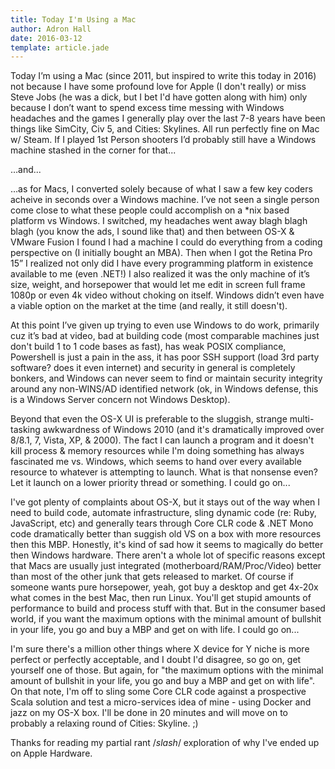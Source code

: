 ```yaml
---
title: Today I'm Using a Mac
author: Adron Hall
date: 2016-03-12
template: article.jade
---
```

Today I’m using a Mac (since 2011, but inspired to write this today in 2016) not because I have some profound love for Apple (I don't really) or miss Steve Jobs (he was a dick, but I bet I'd have gotten along with him) only because I don’t want to spend excess time messing with Windows headaches and the games I generally play over the last 7-8 years have been things like SimCity, Civ 5, and Cities: Skylines. All run perfectly fine on Mac w/ Steam. If I played 1st Person shooters I’d probably still have a Windows machine stashed in the corner for that...

…and...

…as for Macs, I converted solely because of what I saw a few key coders acheive in seconds over a Windows machine. I’ve not seen a single person come close to what these people could accomplish on a \*nix based platform vs Windows. I switched, my headaches went away blagh blagh blagh (you know the ads, I sound like that) and then between OS-X &amp; VMware Fusion I found I had a machine I could do everything from a coding perspective on (I initially bought an MBA). Then when I got the Retina Pro 15” I realized not only did I have every programming platform in existence available to me (even .NET!) I also realized it was the only machine of it’s size, weight, and horsepower that would let me edit in screen full frame 1080p or even 4k video without choking on itself. Windows didn’t even have a viable option on the market at the time (and really, it still doesn't).

At this point I’ve given up trying to even use Windows to do work, primarily cuz it’s bad at video, bad at building code (most comparable machines just don't build 1 to 1 code bases as fast), has weak POSIX compliance, Powershell is just a pain in the ass, it has poor SSH support (load 3rd party software? does it even internet) and security in general is completely bonkers, and Windows can never seem to find or maintain security integrity around any non-WINS/AD identified network (ok, in Windows defense, this is a Windows Server concern not Windows Desktop).

Beyond that even the OS-X UI is preferable to the sluggish, strange multi-tasking awkwardness of Windows 2010 (and it's dramatically improved over 8/8.1, 7, Vista, XP, &amp; 2000). The fact I can launch a program and it doesn't kill process &amp; memory resources while I'm doing something has always fascinated me vs. Windows, which seems to hand over every available resource to whatever is attempting to launch. What is that nonsense even? Let it launch on a lower priority thread or something. I could go on...

I've got plenty of complaints about OS-X, but it stays out of the way when I need to build code, automate infrastructure, sling dynamic code (re: Ruby, JavaScript, etc) and generally tears through Core CLR code &amp; .NET Mono code dramatically better than suggish old VS on a box with more resources then this MBP. Honestly, it's kind of sad how it seems to magically do better then Windows hardware. There aren't a whole lot of specific reasons except that Macs are usually just integrated (motherboard/RAM/Proc/Video) better than most of the other junk that gets released to market. Of course if someone wants pure horsepower, yeah, got buy a desktop and get 4x-20x what comes in the best Mac, then run Linux. You'll get stupid amounts of performance to build and process stuff with that. But in the consumer based world, if you want the maximum options with the minimal amount of bullshit in your life, you go and buy a MBP and get on with life. I could go on...

I'm sure there's a million other things where X device for Y niche is more perfect or perfectly acceptable, and I doubt I'd disagree, so go on, get yourself one of those. But again, for "the maximum options with the minimal amount of bullshit in your life, you go and buy a MBP and get on with life". On that note, I'm off to sling some Core CLR code against a prospective Scala solution and test a micro-services idea of mine - using Docker and jazz on my OS-X box. I'll be done in 20 minutes and will move on to probably a relaxing round of Cities: Skyline. ;)

Thanks for reading my partial rant /*slash*/ exploration of why I've ended up on Apple Hardware.
